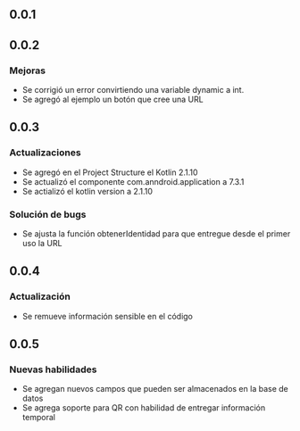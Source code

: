 ## 0.0.1


## 0.0.2
### Mejoras
- Se corrigió un error convirtiendo una variable dynamic a int.
- Se agregó al ejemplo un botón que cree una URL

## 0.0.3
### Actualizaciones
- Se agregó en el Project Structure el Kotlin 2.1.10 
- Se actualizó el componente com.anndroid.application a 7.3.1
- Se actializó el kotlin version a 2.1.10
### Solución de bugs
- Se ajusta la función obtenerIdentidad para que entregue desde el primer uso la URL

## 0.0.4
### Actualización
- Se remueve información sensible en el código

## 0.0.5
### Nuevas habilidades
- Se agregan nuevos campos que pueden ser almacenados en la base de datos
- Se agrega soporte para QR con habilidad de entregar información temporal